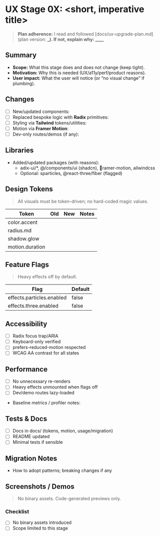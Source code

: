 # UX Stage 0X: <short, imperative title>

> **Plan adherence:** I read and followed [docs/ux-upgrade-plan.md] (plan version: **\_).
> If not, explain why: **********\_\_\_\_************

## Summary

- **Scope:** What this stage does and does not change (keep tight).
- **Motivation:** Why this is needed (UX/a11y/perf/product reasons).
- **User impact:** What the user will notice (or “no visual change” if plumbing).

## Changes

- [ ] New/updated components:
- [ ] Replaced bespoke logic with **Radix** primitives:
- [ ] Styling via **Tailwind** tokens/utilities:
- [ ] Motion via **Framer Motion**:
- [ ] Dev-only routes/demos (if any):

## Libraries

- Added/updated packages (with reasons):
  - adix-ui/\*, @/components/ui (shadcn), ramer-motion, ailwindcss
  - Optional: sparticles, @react-three/fiber (flagged)

## Design Tokens

> All visuals must be token-driven; no hard-coded magic values.

| Token           | Old | New | Notes |
| --------------- | --- | --- | ----- |
| color.accent    |     |     |       |
| radius.md       |     |     |       |
| shadow.glow     |     |     |       |
| motion.duration |     |     |       |

## Feature Flags

> Heavy effects off by default.

| Flag                      | Default |
| ------------------------- | ------- |
| effects.particles.enabled | false   |
| effects.three.enabled     | false   |

## Accessibility

- [ ] Radix focus trap/ARIA
- [ ] Keyboard-only verified
- [ ] prefers-reduced-motion respected
- [ ] WCAG AA contrast for all states

## Performance

- [ ] No unnecessary re-renders
- [ ] Heavy effects unmounted when flags off
- [ ] Dev/demo routes lazy-loaded
- Baseline metrics / profiler notes:

## Tests & Docs

- [ ] Docs in docs/ (tokens, motion, usage/migration)
- [ ] README updated
- [ ] Minimal tests if sensible

## Migration Notes

- How to adopt patterns; breaking changes if any

## Screenshots / Demos

> No binary assets. Code-generated previews only.

### Checklist

- [ ] No binary assets introduced
- [ ] Scope limited to this stage
